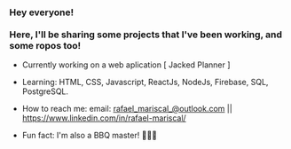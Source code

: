 <!--
**RafaelMariscal/RafaelMariscal** is a ✨ _special_ ✨ repository because its `README.md` (this file) appears on your GitHub profile.

Here are some ideas to get you started:

- 🔭 I’m currently working on ...
- 🌱 I’m currently learning ...
- 👯 I’m looking to collaborate on ...
- 🤔 I’m looking for help with ...
- 💬 Ask me about ...
- 📫 How to reach me: ...
- 😄 Pronouns: ...
- ⚡ Fun fact: ...
-->

### Hey everyone! </br></br>Here, I'll be sharing some projects that I've been working, and some ropos too!

- Currently working on a web aplication [ Jacked Planner ] 

- Learning: HTML, CSS, Javascript, ReactJs, NodeJs, Firebase, SQL, PostgreSQL.

- How to reach me: email: rafael_mariscal_@outlook.com || https://www.linkedin.com/in/rafael-mariscal/

- Fun fact: I'm also a BBQ master! 🔪🥩🔥
